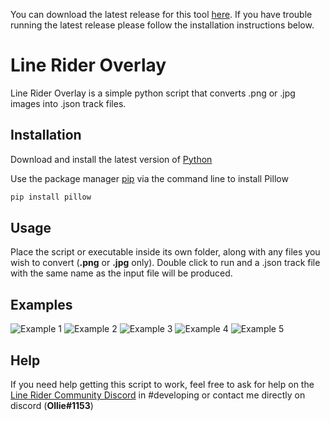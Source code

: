 You can download the latest release for this tool [here](https://github.com/OllieMBM/LROverlay/releases).
If you have trouble running the latest release please follow the installation instructions below.

# Line Rider Overlay

Line Rider Overlay is a simple python script that converts .png or .jpg images into .json track files.

## Installation

Download and install the latest version of [Python](https://www.python.org/downloads/)

Use the package manager [pip](https://pip.pypa.io/en/stable/) via the command line to install Pillow

```bash
pip install pillow
```

## Usage

Place the script or executable inside its own folder, along with any files you wish to convert (**.png** or **.jpg** only).  Double click to run and a .json track file with the same name as the input file will be produced.

## Examples

![Example 1](https://i.imgur.com/Ny6WPFj.png)
![Example 2](https://i.imgur.com/3hy9XPs.png)
![Example 3](https://i.imgur.com/iK0fpIz.png)
![Example 4](https://i.imgur.com/YFCBvwr.png)
![Example 5](https://i.imgur.com/lhCAkys.png)

## Help

If you need help getting this script to work, feel free to ask for help on the [Line Rider Community Discord](https://discord.gg/H47JzZK) in #developing or contact me directly on discord (**Ollie#1153**)
